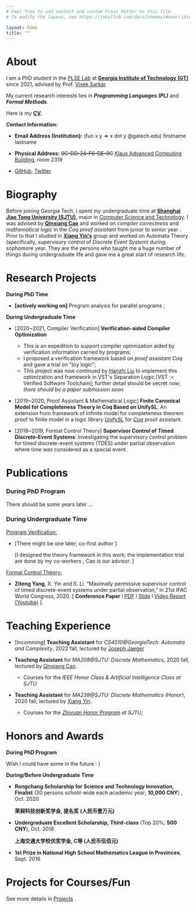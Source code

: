 ```yaml
---
# Feel free to add content and custom Front Matter to this file.
# To modify the layout, see https://jekyllrb.com/docs/themes/#overriding-theme-defaults

layout: home
title: ""
---
```


# **About** 

I am a PhD student in the [PLSE Lab](https://www.scs.gatech.edu/content/programming-languages-software-engineering) at **[Georgia Institute of Technology (GT)](https://www.gatech.edu/)** since 2021, advised by Prof. [Vivek Sarkar](https://vsarkar.cc.gatech.edu/).

My current research interests lies in ***Programming Languages (PL)*** and ***Formal Methods***. 

Here is my **[CV](./cv/CV_ZitengYang.pdf)**.

**Contact Information:**

- **Email Address (Institution):**  (fun x y => x dot y @gatech.edu) firstname lastname  

- **Physical Address:** ~~0C-DD-24-F6-DE-9C~~ [Klaus Advanced Computing Building](https://www.scs.gatech.edu/content/building-facilities), room 2319

- [GitHub](https://github.com/Youngzt998), [Twitter](https://twitter.com/Ziteng__Yang)

# **Biography**

Before joining Georgia Tech, I spent my undergraduate time at **[Shanghai Jiao Tong University (SJTU)](https://www.sjtu.edu.cn/)**, major in [Computer Science and Technology](http://www.cs.sjtu.edu.cn/en/).  I was advised by **[Qinxiang Cao](https://jhc.sjtu.edu.cn/people/members/faculty/qinxiang-cao.html)** and worked on *compiler correctness* and *mathematical logic* in the *Coq proof assistant* from junior to senior year . Prior to that I studied in **[Xiang Yin's](http://xiangyin.sjtu.edu.cn/)** group and worked on Automata Theory (specifically, *supervisory control* of *Discrete Event System*) during sophomore year. They are the persons who taught me a huge number of things during undergraduate life and gave me a great start of research life.

# **Research Projects**

**During PhD Time**

- **[actively working on]** Program analysis for parallel programs ;

**During Undergraduate Time**

- [2020~2021, Compiler Verification] **Verification-aided Compiler Optimization** 
  
  - This is an expedition to support compiler optimization aided by verification information carried by programs;
  - I proposed a verification framework based on *proof assistant Coq* and gave a trial on "toy logic";
  - This project was now continued by [Hanzhi Liu](https://misaka.center/) to implement this optimization and framework in VST's Separation Logic [VST := Verified Software Toolchain]; further detail should be secret now; *there should be a paper submission soon*

- [2019~2020, Proof Assistant & Mathematical Logic] **Finite Canonical Model for Completeness Theory in Coq Based on UnifySL**: An extension from framework of infinite model for completeness theorem proof to finite model in a logic library  [*UnifySL*](https://github.com/QinxiangCao/UnifySL) for [*Coq*](https://coq.inria.fr/) proof assistant.

- [2018~2019, Formal Control Theory] **Supervisor Control of Timed Discrete-Event Systems**: Investigating the supervisory control problem for timed discrete-event systems (TDES) under partial observation where time was considered as a special event.

# **Publications**

### **During PhD Program**

There should be some years later ...

### **During Undergraduate Time**

<u>Program Verification:</u>

- [There might be one later; co-first author ]
  
  [I designed the theory framework in this work; the implementation trial are done by my co-workers ; Cao is our advisor. ]
  
  

<u>Formal Control Theory:</u> 

- **Ziteng Yang**, X. Yin and S. Li. “Maximally permissive supervisor control of timed discrete-event systems under partial observation,” in 21st IFAC World Congress, 2020.  [  **Conference Paper** l [PDF](./papers/IFAC2020/IFAC2020-Final-Full.pdf)  l  [Slide](./papers/IFAC2020/IFAC2020-Slides.pdf) l  [Video Report (Youtube)](https://youtu.be/GtbxR_OKfXU) ]. 

# **Teaching Experience**

- [Incomming] **Teaching Assistant** for *CS4510@GeorgiaTech: Automata and Complexity*, 2022 fall, lectured by [Joseph Jaeger](https://faculty.cc.gatech.edu/~josephjaeger/)

- **Teaching Assistant**  for *MA208@SJTU: Discrete Mathematics*, 2020 fall, lectured by [Qinxiang Cao](http://jhc.sjtu.edu.cn/people/members/qinxiang-cao.html) .
  
  - Courses for the *IEEE Honor Class & Artificial Intelligence Class at SJTU* 

- **Teaching Assistant** for  *MA239@SJTU: Discrete Mathematics (Honor)*, 2020 fall, lectured by [Xiang Yin](http://xiangyin.sjtu.edu.cn/).
  
  - Courses for the  *[Zhiyuan Honor Program](https://zhiyuan.sjtu.edu.cn/html/zhiyuan/index.php)  at SJTU*;

# **Honors and Awards**

**During PhD Program**

Wish I could have some in the future : )

**During/Before Undergraduate Time**

- **Rongchang Scholarship for Science and Technology Innovation, Finalist** (30 persons school-wide each academic year; **10,000 CNY**) , Oct. 2020
  
  **荣昶科技创新奖学金, 提名奖 (人民币壹万元)**

- **Undergraduate Excellent Scholarship, Third-class** (Top 20%; **500 CNY**), Oct. 2018
  
  **上海交通大学校优奖学金, C等 (人民币伍佰元)**

- **1st Prize in National High School Mathematics League in Provinces**, Sept. 2016

# **Projects for Courses/Fun**

See more details in [Projects](/project/) .
